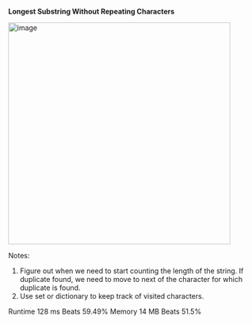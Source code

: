 **Longest Substring Without Repeating Characters**

<img width="448" alt="image" src="https://user-images.githubusercontent.com/25766765/208982241-d2c1a1c7-1f97-4e87-bc26-cc77b07a2a9a.png">

Notes:
1. Figure out when we need to start counting the length of the string. If duplicate found, we need to move to next of the character for which duplicate is found.
2. Use set or dictionary to keep track of visited characters.

Runtime
128 ms
Beats
59.49%
Memory
14 MB
Beats
51.5%
